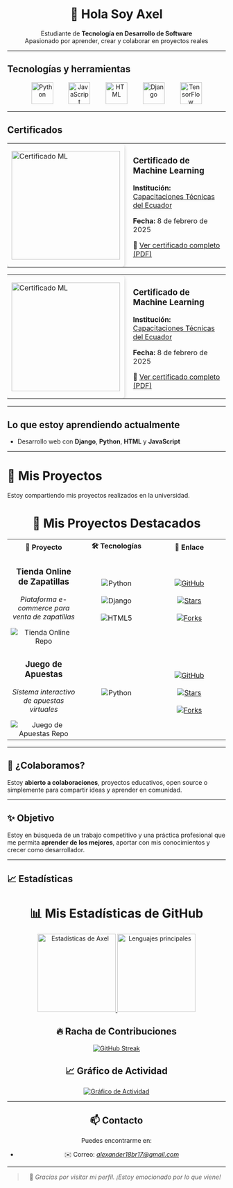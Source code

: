 <h1 align="center">👋 Hola Soy Axel</h1>

<p align="center">
  Estudiante de <strong>Tecnología en Desarrollo de Software</strong><br>
  Apasionado por aprender, crear y colaborar en proyectos reales
</p>

---

## Tecnologías y herramientas

<div align="center">
  <p>
    <a href="#"><img src="https://cdn.jsdelivr.net/gh/devicons/devicon/icons/python/python-original.svg" width="50" height="50" alt="Python" style="margin: 0 10px;"/></a>&nbsp;&nbsp;&nbsp;
    <a href="#"><img src="https://cdn.jsdelivr.net/gh/devicons/devicon/icons/javascript/javascript-original.svg" width="50" height="50" alt="JavaScript" style="margin: 0 10px;"/></a>&nbsp;&nbsp;&nbsp;
    <a href="#"><img src="https://cdn.jsdelivr.net/gh/devicons/devicon/icons/html5/html5-original.svg" width="50" height="50" alt="HTML" style="margin: 0 10px;"/></a>&nbsp;&nbsp;&nbsp;
    <a href="#"><img src="https://cdn.jsdelivr.net/gh/devicons/devicon/icons/django/django-plain.svg" width="50" height="50" alt="Django" style="margin: 0 10px;"/></a>&nbsp;&nbsp;&nbsp;
    <a href="#"><img src="https://cdn.jsdelivr.net/gh/devicons/devicon/icons/tensorflow/tensorflow-original.svg" width="50" height="50" alt="TensorFlow" style="margin: 0 10px;"/></a>
  </p>
</div>

---
## Certificados

<table>
  <tr>
    <td style="padding:10px; box-shadow: 0 4px 8px rgba(0,0,0,0.2); border-radius: 8px;">
      <a href="https://drive.google.com/file/d/10xfECjxehZ3coh1XrbJXdELoxYLwRQoZ/view?usp=sharing" target="_blank">
        <img src="https://i.postimg.cc/Yq5rSdFv/Certificado-de-Aprobacin-page-0001.jpg" alt="Certificado ML" width="250"/>
      </a>
    </td>
    <td style="vertical-align: middle; padding-left: 20px;">
      <h3>Certificado de Machine Learning</h3>
      <p><strong>Institución:</strong> <a href="https://capacitacionescte.com/">Capacitaciones Técnicas del Ecuador</a></p>
      <p><strong>Fecha:</strong> 8 de febrero de 2025</p>
      <p>🔗 <a href="https://drive.google.com/file/d/10xfECjxehZ3coh1XrbJXdELoxYLwRQoZ/view?usp=sharing" target="_blank">Ver certificado completo (PDF)</a></p>
    </td>
  </tr>
</table>

<table>
  <tr>
    <td style="padding:10px; box-shadow: 0 4px 8px rgba(0,0,0,0.2); border-radius: 8px;">
      <a href="[https://drive.google.com/file/d/10xfECjxehZ3coh1XrbJXdELoxYLwRQoZ/view?usp=sharing](https://drive.google.com/file/d/135QDOJgI000MHmYdyad5d-5t9CJvu7RK/view?usp=sharing)" target="_blank">
        <img src="[https://i.postimg.cc/Yq5rSdFv/Certificado-de-Aprobacin-page-0001.jpg](https://drive.google.com/file/d/135QDOJgI000MHmYdyad5d-5t9CJvu7RK/view?usp=sharing)" alt="Certificado ML" width="250"/>
      </a>
    </td>
    <td style="vertical-align: middle; padding-left: 20px;">
      <h3>Certificado de Machine Learning</h3>
      <p><strong>Institución:</strong> <a href="https://capacitacionescte.com/">Capacitaciones Técnicas del Ecuador</a></p>
      <p><strong>Fecha:</strong> 8 de febrero de 2025</p>
      <p>🔗 <a href="[https://drive.google.com/file/d/10xfECjxehZ3coh1XrbJXdELoxYLwRQoZ/view?usp=sharing](https://drive.google.com/file/d/135QDOJgI000MHmYdyad5d-5t9CJvu7RK/view?usp=sharing)" target="_blank">Ver certificado completo (PDF)</a></p>
    </td>
  </tr>
</table>

---

## Lo que estoy aprendiendo actualmente

- Desarrollo web con **Django**, **Python**, **HTML** y **JavaScript**


---

# 📂 Mis Proyectos

Estoy compartiendo mis proyectos realizados en la universidad. 

<div align="center">
  
  # 🚀 Mis Proyectos Destacados
  
  <table>
    <tr>
      <th width="33%">
        <div align="center">📁 Proyecto</div>
      </th>
      <th width="33%">
        <div align="center">🛠️ Tecnologías</div>
      </th>
      <th width="33%">
        <div align="center">🔗 Enlace</div>
      </th>
    </tr>
    <tr>
      <td align="center">
        <h3>Tienda Online de Zapatillas</h3>
        <p><em>Plataforma e-commerce para venta de zapatillas</em></p>
        <img src="https://github-readme-stats.vercel.app/api/pin/?username=Axel-25-dg&repo=Tienda-Online&theme=tokyonight&hide_border=true" alt="Tienda Online Repo"/>
      </td>
      <td align="center">
        <img src="https://img.shields.io/badge/Python-3776AB?style=for-the-badge&logo=python&logoColor=white" alt="Python"/>
        <br><br>
        <img src="https://img.shields.io/badge/Django-092E20?style=for-the-badge&logo=django&logoColor=white" alt="Django"/>
        <br><br>
        <img src="https://img.shields.io/badge/HTML5-E34F26?style=for-the-badge&logo=html5&logoColor=white" alt="HTML5"/>
      </td>
      <td align="center">
        <a href="https://github.com/Axel-25-dg/Tienda-Online.git">
          <img src="https://img.shields.io/badge/Ver_Proyecto-181717?style=for-the-badge&logo=github&logoColor=white" alt="GitHub"/>
        </a>
        <br><br>
        <a href="https://github.com/Axel-25-dg/Tienda-Online/stargazers">
          <img src="https://img.shields.io/github/stars/Axel-25-dg/Tienda-Online?style=for-the-badge&color=yellow" alt="Stars"/>
        </a>
        <br><br>
        <a href="https://github.com/Axel-25-dg/Tienda-Online/network/members">
          <img src="https://img.shields.io/github/forks/Axel-25-dg/Tienda-Online?style=for-the-badge&color=blue" alt="Forks"/>
        </a>
      </td>
    </tr>
    <tr>
      <td align="center">
        <h3>Juego de Apuestas</h3>
        <p><em>Sistema interactivo de apuestas virtuales</em></p>
        <img src="https://github-readme-stats.vercel.app/api/pin/?username=Axel-25-dg&repo=hola_mundo&theme=tokyonight&hide_border=true" alt="Juego de Apuestas Repo"/>
      </td>
      <td align="center">
        <img src="https://img.shields.io/badge/Python-3776AB?style=for-the-badge&logo=python&logoColor=white" alt="Python"/>
      </td>
      <td align="center">
        <a href="https://github.com/Axel-25-dg/hola_mundo.git">
          <img src="https://img.shields.io/badge/Ver_Proyecto-181717?style=for-the-badge&logo=github&logoColor=white" alt="GitHub"/>
        </a>
        <br><br>
        <a href="https://github.com/Axel-25-dg/hola_mundo/stargazers">
          <img src="https://img.shields.io/github/stars/Axel-25-dg/hola_mundo?style=for-the-badge&color=yellow" alt="Stars"/>
        </a>
        <br><br>
        <a href="https://github.com/Axel-25-dg/hola_mundo/network/members">
          <img src="https://img.shields.io/github/forks/Axel-25-dg/hola_mundo?style=for-the-badge&color=blue" alt="Forks"/>
        </a>
      </td>
    </tr>
  </table>
</div>

---

## 🤝 ¿Colaboramos?

Estoy **abierto a colaboraciones**, proyectos educativos, open source o simplemente para compartir ideas y aprender en comunidad.

---
## ✨ Objetivo

Estoy en búsqueda de un trabajo competitivo y una práctica profesional que me permita **aprender de los mejores**, aportar con mis conocimientos y crecer como desarrollador.

---

## 📈 Estadísticas

<div align="center">
  
  # 📊 Mis Estadísticas de GitHub
  
  <a href="https://github.com/Axel-25-dg">
    <img height="180em" src="https://github-readme-stats.vercel.app/api?username=Axel-25-dg&show_icons=true&theme=tokyonight&include_all_commits=true&count_private=true&hide_border=true" alt="Estadísticas de Axel"/>
    <img height="180em" src="https://github-readme-stats.vercel.app/api/top-langs/?username=Axel-25-dg&layout=compact&langs_count=8&theme=tokyonight&hide_border=true" alt="Lenguajes principales"/>
  </a>
  
  ## 🔥 Racha de Contribuciones
  
  <a href="https://github.com/Axel-25-dg">
    <img src="https://github-readme-streak-stats.herokuapp.com/?user=Axel-25-dg&theme=tokyonight&hide_border=true" alt="GitHub Streak"/>
  </a>
  
  ## 📈 Gráfico de Actividad
  
  <a href="https://github.com/Axel-25-dg">
    <img src="https://github-readme-activity-graph.vercel.app/graph?username=Axel-25-dg&theme=tokyo-night&hide_border=true" alt="Gráfico de Actividad"/>
  </a>
  


---

## 📫 Contacto

Puedes encontrarme en:

- ✉️ Correo: *alexander18br17@gmail.com*

---

> 💬 *Gracias por visitar mi perfil. ¡Estoy emocionado por lo que viene!*


